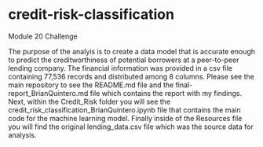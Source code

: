 # credit-risk-classification
Module 20 Challenge

The purpose of the analyis is to create a data model that is accurate enough to predict the creditworthiness of potential borrowers at a peer-to-peer lending company. The financial information was provided in a csv file containing 77,536 records and distributed among 8 columns. Please see the main repository to see the README.md file and the final-report_BrianQuintero.md file which contains the report with my findings. Next, within the Credit_Risk folder you will see the credit_risk_classification_BrianQuintero.ipynb file that contains the main code for the machine learning model. Finally inside of the Resources file you will find the original lending_data.csv file which was the source data for analysis.
